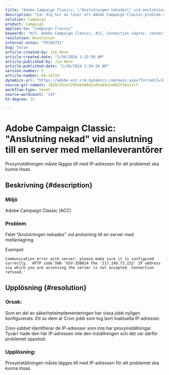```yaml
---
title: "Adobe Campaign Classic: \"Anslutningen nekades\" vid anslutning till en server med mellanleverantörer"
description: "Lär dig hur du löser ett Adobe Campaign Classic-problem där du får felmeddelandet \"Anslutningen nekades\" vid anslutning till en server med mellanlagring."
solution: Campaign
product: Campaign
applies-to: "Campaign Classic"
keywords: "KCS, Adobe Campaign Classic, ACC, Connection vägras, connect, mid-sourcing server, Troubleshooting"
resolution: Resolution
internal-notes: "TK192751"
bug: false
article-created-by: Jim Menn
article-created-date: "1/30/2024 1:32:50 AM"
article-published-by: Jim Menn
article-published-date: "1/30/2024 1:54:34 AM"
version-number: 5
article-number: KA-14724
dynamics-url: "https://adobe-ent.crm.dynamics.com/main.aspx?forceUCI=1&pagetype=entityrecord&etn=knowledgearticle&id=ad8e0175-0fbf-ee11-9079-6045bd006268"
source-git-commit: 7820c5b2e7295eb48042ad9a09e1e6b5f381a1cf
workflow-type: tm+mt
source-wordcount: '147'
ht-degree: 1%

---
```


# Adobe Campaign Classic: &quot;Anslutning nekad&quot; vid anslutning till en server med mellanleverantörer


Proxyinställningen måste läggas till med IP-adressen för att problemet ska kunna lösas.

## Beskrivning {#description}


### Miljö

Adobe Campaign Classic (ACC)

### Problem

Felet &quot;Anslutningen nekades&quot; vid anslutning till en server med mellanlagring.

Exempel:


```
Communication error with server: please make sure it is configured correctly.  HTTP code 500 'XSV-350014 The '217.148.73.152' IP address via which you are accessing the server is not accepted. Connection refused.'
```



## Upplösning {#resolution}


### Orsak:

Som en del av säkerhetsimplementeringen har vissa jobb nyligen konfigurerats. Ett av dem är Cron-jobb som tog bort inaktuella IP-adresser.

Cron-jobbet identifierar de IP-adresser som inte har proxyinställningar. Tyvärr hade den här IP-adressen inte den inställningen och det var därför problemet uppstod.

### Upplösning:

Proxyinställningen måste läggas till med IP-adressen för att problemet ska kunna lösas.
